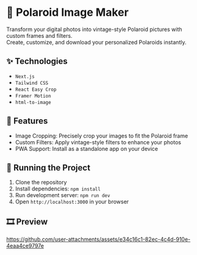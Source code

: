 # 📸 Polaroid Image Maker

Transform your digital photos into vintage-style Polaroid pictures with custom frames and filters.  
Create, customize, and download your personalized Polaroids instantly.

## ✨ Technologies

- `Next.js`
- `Tailwind CSS`
- `React Easy Crop`
- `Framer Motion`
- `html-to-image`

## 🚀 Features

- Image Cropping: Precisely crop your images to fit the Polaroid frame
- Custom Filters: Apply vintage-style filters to enhance your photos
- PWA Support: Install as a standalone app on your device

## 🚦 Running the Project

1. Clone the repository
2. Install dependencies: `npm install`
3. Run development server: `npm run dev`
4. Open `http://localhost:3000` in your browser

## 🎞️ Preview

https://github.com/user-attachments/assets/e34c16c1-82ec-4c4d-910e-4eaa4ce9797e


